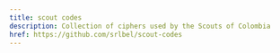 ```yaml
---
title: scout codes
description: Collection of ciphers used by the Scouts of Colombia
href: https://github.com/srlbel/scout-codes
---
```

